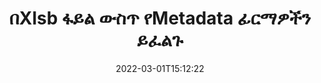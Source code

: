 ---
############################# Static ############################
layout: "auto-gen-signature"
date: 2022-03-01T15:12:22
draft: false
operation: Search
signaturetype: Metadata
fileformat: Xlsb
productName: Java
lang: am
productCode: java
otherformats: pdf doc docx docm dot dotm dotx odt ott rtf xls xlsx xlsm xlsb csv ods ots xltx xltm ppt pptx pps ppsx odp otp potx potm pptm ppsm png jpg bmp gif tiff svg webp wmf
breadcrumb: Search Metadata signatures at Xlsb with Java

############################# Head ############################
head_title: "በJava ውስጥ በXlsb ፋይል ውስጥ የMetadata ፊርማዎችን ይፈልጉ"
head_description: "ጥቂት የኮድ መስመሮችን በመጠቀም በXlsb ፋይሎች ውስጥ የMetadata ፊርማዎችን ለመፈለግ Javaን ይጠቀሙ።"

############################# Header ############################
title: "በXlsb ፋይል ውስጥ የMetadata ፊርማዎችን ይፈልጉ"
description: "Java ቤተኛ ኤፒአይ አስቀድሞ በተፈረሙ Xlsb ፋይሎች ውስጥ የMetadata ፊርማዎችን ለመፈለግ ይፈቅዳል። ጥቂት የኮድ መስመሮችን በመጠቀም በXlsb ሰነዶችዎ ውስጥ የላቀ የኢ-ፊርማ ፍለጋን ያድርጉ።"
bg_image: "https://cms.admin.containerize.com/templates/aspose/App_Themes/V3/images/bg/header1.png"
bg_overlay: false
button:
    enable: true

############################# SubMenu ############################
submenu:
    enable: true

    left:
        img_alt: "GroupDocs.Signature for Java"
        image: "https://cms.admin.containerize.com/templates/groupdocs/images/product-logos/90x90-noborder/groupdocsature-java.png"
        product: "GroupDocs.Signature"
        platform: "Java"



############################# About ############################
about:
    enable: true
    title: "ስለ GroupDocs.Signature for Java ኤፒአይ"
    content: |
        [GroupDocs.Signature for Java](https://products.groupdocs.com/signature/java/) እንደ ጽሁፎች፣ ምስሎች፣ ዲጂታል ሰርተፊኬቶች፣ ባርኮዶች፣ QR-ኮዶች፣ ማህተሞች ወይም ሜታዳታ ያሉ የተለያዩ የፊርማ አይነቶችን በመጠቀም ሰነዶችን ለመስራት Java ኤፒአይን ያቀርባል። ተጠቃሚዎች እንደ አስፈላጊነቱ የፊርማ ንብረቶችን ለማበጀት ተጨማሪ ድጋፍ በፒዲኤፍ፣ MS Word ሰነዶች፣ MS ኤክሴል የስራ ደብተሮች፣ MS PowerPoint አቀራረቦች፣ አዶቤ ፎቶሾፕ ፋይሎች እና የተለያዩ የምስል ቅርጸቶች ውስጥ የኤሌክትሮኒክ ፊርማዎችን ማከል፣ መሰረዝ፣ ማዘመን፣ ማረጋገጥ ወይም መፈለግ ይችላሉ።
    

############################# Steps ############################
steps:
    enable: true
    title_left: "በXlsb ውስጥ የMetadata ፊርማዎችን እንዴት መፈለግ እንደሚቻል"
    content_left: |
        [GroupDocs.Signature for Java](https://products.groupdocs.com/signature/java/) ለJava ገንቢዎች ጥቂት ቀላል ደረጃዎችን በመተግበር በXlsb ፋይሎች ውስጥ ፊርማዎችን መፈለግ ቀላል ያደርገዋል።
        
        * አዲስ የፊርማ ክፍል ይፍጠሩ እና የምንጭ ሰነድ መንገድን እንደ ግንበኛ መለኪያ ይለፉ።
        * እንደ ፍላጎቶችዎ የፍለጋ አማራጮችን ነገር ያፋጥኑ እና የፍለጋ አማራጮችን ይጥቀሱ።
        * ለፊርማ ክፍል ምሳሌ የፍለጋ ዘዴን ይደውሉ እና የፍለጋ አማራጮችን ወደ እሱ ያስተላልፉ።
        * በጥያቄዎችዎ መሰረት የፍለጋ ውጤቶችን ያስኬዱ።

    title_right: "የስርዓት መስፈርቶች"
    content_right: |
        GroupDocs.Signature for Java በሁሉም ዋና መድረኮች እና ስርዓተ ክወናዎች ላይ ይደገፋሉ። ከዚህ በታች ያለውን ኮድ ከመተግበሩ በፊት፣ እባክዎ በስርዓትዎ ላይ የሚከተሉት ቅድመ ሁኔታዎች እንዳሉዎት ያረጋግጡ።

        * ስርዓተ ክወናዎች-ማይክሮሶፍት ዊንዶውስ ፣ ሊኑክስ ፣ ማክኦኤስ
        * የልማት አካባቢዎች፡ NetBeans, Intellij IDEA, Eclipse, etc.
        * Java runtime: J2SE 6.0 and above
        * የቅርብ ጊዜውን የGroupDocs.Signature for Java ስሪት ከ[Maven](https://repository.groupdocs.com/webapp/#/artifacts/browse/tree/General/repo/com/groupdocs/groupdocs-signature) ያውርዱ
         
    code: |
        ```java    
        
        // Set up input Xlsb file
        String filePath = "input.xlsb";

        // Instantiate Signature for input file
        Signature signature = new Signature(filePath);

        // search for Metadata signatures in Xlsb document
        List<SpreadsheetMetadataSignature> signatures = signature.search(SpreadsheetMetadataSignature.class, SignatureType.Metadata);

        // process signatures which were found 
        signatures.forEach(item -> System.out.println(item.toString()));


        ```

############################# Demos ############################
demos:
    enable: true
    title: "የMetadata ኤሌክትሮኒክ ፊርማዎችን የቀጥታ ማሳያን ይፈልጉ"
    content: |
       የ[GroupDocs.signature መተግበሪያ](https://products.groupdocs.app/signature/family) ድህረ ገጽን በመጎብኘት ሰነዱን አሁን በXlsb ፋይሎች ላይ የተለያዩ የኤሌክትሮኒክ ፊርማዎችን ይፈልጉ።

        
############################# More Formats ############################
more_formats:
    enable: true
    title: "Javaን በመጠቀም ሌሎች Metadata ፊርማዎችን ይፈልጉ"
    content: |
        "የኤሌክትሮኒክ ፊርማዎች በተለያዩ ሰነዶች ውስጥ ይፈልጉ. ከታች እንደሚታየው ከታዋቂው የፋይል ቅርጸቶች ፊርማዎችን ያግኙ።"
    format: 
           
       
back_to_top:
    enable: true
---